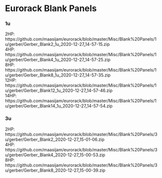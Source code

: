 <h1>Eurorack Blank Panels</h1>

<h3>1u</h3>
2HP: https://github.com/maasijam/eurorack/blob/master/Misc/Blank%20Panels/1u/gerber/Gerber_Blank2_1u_2020-12-27_14-57-15.zip<br />
4HP: https://github.com/maasijam/eurorack/blob/master/Misc/Blank%20Panels/1u/gerber/Gerber_Blank4_1u_2020-12-27_14-57-25.zip<br />
8HP: https://github.com/maasijam/eurorack/blob/master/Misc/Blank%20Panels/1u/gerber/Gerber_Blank8_1u_2020-12-27_14-57-35.zip<br />
12HP: https://github.com/maasijam/eurorack/blob/master/Misc/Blank%20Panels/1u/gerber/Gerber_Blank12_1u_2020-12-27_14-57-46.zip<br />
14HP: https://github.com/maasijam/eurorack/blob/master/Misc/Blank%20Panels/1u/gerber/Gerber_Blank14_1u_2020-12-27_14-57-54.zip<br />

<h3>3u</h3>
2HP: https://github.com/maasijam/eurorack/blob/master/Misc/Blank%20Panels/3u/gerber/Gerber_Blank2_2020-12-27_15-01-06.zip<br />
4HP: https://github.com/maasijam/eurorack/blob/master/Misc/Blank%20Panels/3u/gerber/Gerber_Blank4_2020-12-27_15-00-53.zip<br />
8HP: https://github.com/maasijam/eurorack/blob/master/Misc/Blank%20Panels/3u/gerber/Gerber_Blank8_2020-12-27_15-00-39.zip<br />
